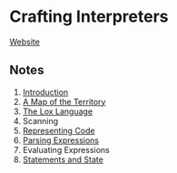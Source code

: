 # Crafting Interpreters

[Website](https://craftinginterpreters.com/)

## Notes

1. [Introduction](./notes/01-introduction.md)
2. [A Map of the Territory](./notes/02-a-map-of-the-territory.md)
3. [The Lox Language](./notes/03-the-lox-language.md)
4. Scanning
5. [Representing Code](./notes/05-representing-code.md)
6. [Parsing Expressions](./notes/06-parsing-expressions.md)
7. Evaluating Expressions
8. [Statements and State](./notes/08-statements-and-state.md)
